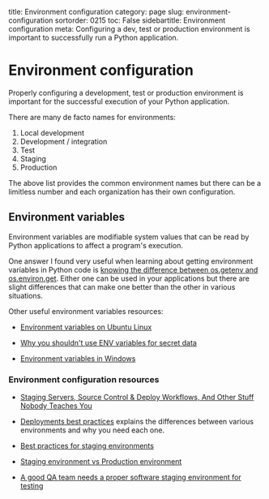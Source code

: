 title: Environment configuration
category: page
slug: environment-configuration
sortorder: 0215
toc: False
sidebartitle: Environment configuration
meta: Configuring a dev, test or production environment is important to successfully run a Python application.


# Environment configuration
Properly configuring a development, test or production environment is 
important for the successful execution of your Python application.

There are many de facto names for environments:

1. Local development
1. Development / integration
1. Test
1. Staging
1. Production

The above list provides the common environment names but there
can be a limitless number and each organization has their own 
configuration.


## Environment variables
Environment variables are modifiable system values that can be read 
by Python applications to affect a program's execution.

One answer I found very useful when learning about getting environment
variables in Python code is 
[knowing the difference between os.getenv and os.environ.get](https://stackoverflow.com/questions/16924471/difference-between-os-getenv-and-os-environ-get).
Either one can be used in your applications but there are slight differences 
that can make one better than the other in various situations.
 
Other useful environment variables resources:

* [Environment variables on Ubuntu Linux](https://help.ubuntu.com/community/EnvironmentVariables)

* [Why you shouldn't use ENV variables for secret data](https://diogomonica.com/2017/03/27/why-you-shouldnt-use-env-variables-for-secret-data/)

* [Environment variables in Windows](https://www.digitalcitizen.life/simple-questions-what-are-environment-variables)


### Environment configuration resources
* [Staging Servers, Source Control & Deploy Workflows, And Other Stuff Nobody Teaches You](https://www.kalzumeus.com/2010/12/12/staging-servers-source-control-deploy-workflows-and-other-stuff-nobody-teaches-you/)

* [Deployments best practices](http://guides.beanstalkapp.com/deployments/best-practices.html)
  explains the differences between various environments and why you
  need each one.

* [Best practices for staging environments](https://increment.com/development/center-stage-best-practices-for-staging-environments/)

* [Staging environment vs Production environment](https://softwareengineering.stackexchange.com/questions/117945/staging-environment-vs-production-environment)

* [A good QA team needs a proper software staging environment for testing](https://searchsoftwarequality.techtarget.com/tip/A-good-QA-team-needs-a-proper-software-staging-environment-for-testing)

